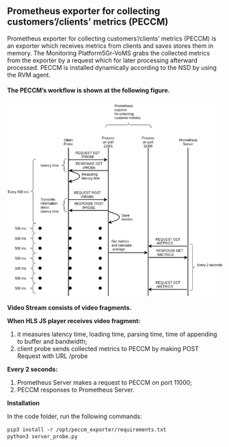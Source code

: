## **Prometheus exporter for collecting customers’/clients’ metrics (PECCM)**

Prometheus exporter for collecting customers’/clients’ metrics (PECCM) is an exporter which receives metrics from clients and saves stores them in memory. The Monitoring Platform5Gr-VoMS grabs the collected metrics from the exporter by a request which for later processing afterward processed. PECCM is installed dynamically according to the NSD by using the RVM agent. 
#### The PECCM’s workflow is shown at the following figure.

![alt_text](images/image1.png "image_tooltip")


**Video Stream consists of video fragments.**

**When HLS JS player receives video fragment:**



1. it measures latency time, loading time, parsing time, time of appending to buffer and bandwidth;
2. client probe sends collected metrics to PECCM by making  POST Request with URL /probe

**Every 2 seconds:**



1. Prometheus Server makes a request to PECCM on port 11000;
2. PECCM responses to Prometheus Server.

**Installation**

In the code folder, run the following commands:


```
pip3 install -r /opt/peccm_exporter/requirements.txt
python3 server_probe.py
